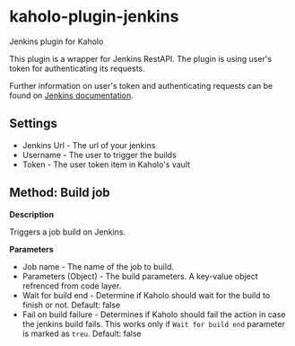 # kaholo-plugin-jenkins
Jenkins plugin for Kaholo

This plugin is a wrapper for Jenkins RestAPI. 
The plugin is using user's token for authenticating its requests.

Further information on user's token and authenticating requests can be found on [Jenkins documentation](https://www.jenkins.io/doc/book/system-administration/authenticating-scripted-clients/).

## Settings ##

* Jenkins Url - The url of your jenkins
* Username - The user to trigger the builds
* Token - The user token item in Kaholo's vault


## Method: Build job

**Description**

Triggers a job build on Jenkins.

**Parameters**

* Job name - The name of the job to build.
* Parameters (Object) - The build parameters. A key-value object refrenced from code layer. 
* Wait for build end - Determine if Kaholo should wait for the build to finish or not. Default: false
* Fail on build failure - Determines if Kaholo should fail the action in case the jenkins build fails. This works only if `Wait for build end` parameter is marked as `treu`. Default: false
